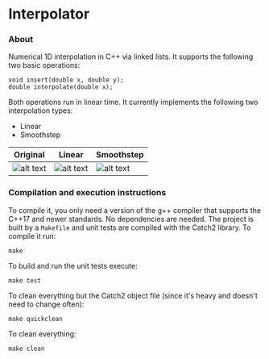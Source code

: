 # Interpolator


### About
Numerical 1D interpolation in C++ via linked lists. It supports the following two basic operations:
```
void insert(double x, double y);
double interpolate(double x);
```
Both operations run in linear time. It currently implements the following two interpolation types:
* Linear
* Smoothstep

| Original | Linear | Smoothstep
| ------------- | ------------- | -------------|
| ![alt text](https://raw.githubusercontent.com/0xLeo/interpolator/master/assets/original.jpg) | ![alt text](https://raw.githubusercontent.com/0xLeo/interpolator/master/assets/result_linear.jpg)| ![alt text](https://raw.githubusercontent.com/0xLeo/interpolator/master/assets/result_smoothstep.jpg) |


### Compilation and execution instructions

To compile it, you only need a version of the g++ compiler that supports the C++17 and newer standards. No dependencies are needed. The project is built by a `Makefile` and unit tests are compiled with the Catch2 library. To compile it run:
```
make
```
To build and run the unit tests execute:
```
make test
```
To clean everything but the Catch2 object file (since it's heavy and doesn't need to change often):
```
make quickclean
```
To clean everything:
```
make clean
```

